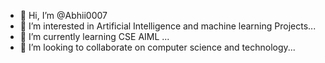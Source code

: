 - 👋 Hi, I’m @Abhii0007
- 👀 I’m interested in Artificial Intelligence and machine learning Projects...
- 🌱 I’m currently learning CSE AIML ...
- 💞️ I’m looking to collaborate on computer science and technology...

<!---
Abhii0007/Abhii0007 is a ✨ special ✨ repository because its `README.md` (this file) appears on your GitHub profile.
You can click the Preview link to take a look at your changes.
--->
